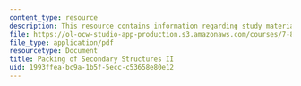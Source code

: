 ```yaml
---
content_type: resource
description: This resource contains information regarding study materials.
file: https://ol-ocw-studio-app-production.s3.amazonaws.com/courses/7-88j-protein-folding-and-human-disease-spring-2015/1993ffeabc9a1b5f5eccc53658e80e12_MIT7_88JS15_Packing2.pdf
file_type: application/pdf
resourcetype: Document
title: Packing of Secondary Structures II
uid: 1993ffea-bc9a-1b5f-5ecc-c53658e80e12
---
```

